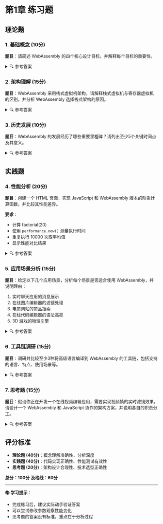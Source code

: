 # 第1章 练习题

## 理论题

### 1. 基础概念 (10分)

**题目**：请简述 WebAssembly 的四个核心设计目标，并解释每个目标的重要性。

<details>
<summary>🔍 参考答案</summary>

WebAssembly 的四个核心设计目标：

1. **快速（Fast）**
   - 重要性：提供接近原生代码的执行性能，解决 JavaScript 在计算密集型任务上的性能瓶颈
   - 实现方式：紧凑的二进制格式、高效的验证算法、优化的执行引擎

2. **安全（Safe）**
   - 重要性：继承 Web 平台的安全特性，防止恶意代码对系统造成损害
   - 实现方式：沙箱执行环境、内存隔离、类型安全、验证机制

3. **开放（Open）**
   - 重要性：作为 Web 标准确保跨平台兼容性和长期可用性
   - 实现方式：W3C 标准化、开源实现、厂商无关的设计

4. **可调试（Debuggable）**
   - 重要性：支持开发者进行调试和优化，降低开发门槛
   - 实现方式：文本格式 WAT、源码映射、调试符号支持
</details>

### 2. 架构理解 (15分)

**题目**：WebAssembly 采用栈式虚拟机架构。请解释栈式虚拟机与寄存器虚拟机的区别，并分析 WebAssembly 选择栈式架构的原因。

<details>
<summary>🔍 参考答案</summary>

**栈式虚拟机 vs 寄存器虚拟机：**

| 特性 | 栈式虚拟机 | 寄存器虚拟机 |
|------|-----------|-------------|
| 指令格式 | 操作数隐式在栈上 | 显式指定寄存器地址 |
| 指令长度 | 较短，紧凑 | 较长，包含地址信息 |
| 实现复杂度 | 简单 | 复杂 |
| 验证难度 | 容易 | 困难 |
| 性能 | 需要频繁栈操作 | 减少内存访问 |

**WebAssembly 选择栈式架构的原因：**

1. **简化验证**：栈式指令更容易进行静态分析和类型检查
2. **紧凑编码**：减少指令大小，降低网络传输成本
3. **快速解析**：简化解码过程，提高加载速度
4. **实现简单**：降低虚拟机实现的复杂度
5. **安全性**：栈操作的可预测性有利于安全分析
</details>

### 3. 历史发展 (10分)

**题目**：WebAssembly 的发展经历了哪些重要里程碑？请列出至少5个关键时间点及其意义。

<details>
<summary>🔍 参考答案</summary>

**WebAssembly 发展历程：**

1. **2015年** - 项目启动
   - 意义：四大浏览器厂商联合发起，奠定了跨平台基础

2. **2017年** - MVP 发布
   - 意义：首个可用版本，基本功能完善，开始实际应用

3. **2018年** - W3C 工作组成立
   - 意义：标准化进程启动，确保长期发展

4. **2019年** - 1.0 成为推荐标准
   - 意义：正式成为 Web 标准，获得官方认可

5. **2020年** - WASI 规范发布
   - 意义：扩展到服务器端，不再局限于浏览器环境

6. **2021年** - 2.0 规范制定
   - 意义：引入更多高级特性，如 GC、线程、SIMD 等
</details>

## 实践题

### 4. 性能分析 (20分)

**题目**：创建一个 HTML 页面，实现 JavaScript 和 WebAssembly 版本的阶乘计算函数，并比较其性能差异。

**要求**：
- 计算 factorial(20)
- 使用 `performance.now()` 测量执行时间
- 重复执行 10000 次取平均值
- 显示性能对比结果

<details>
<summary>🔍 参考答案</summary>

**HTML 页面结构：**

```html
<!DOCTYPE html>
<html>
<head>
    <title>WebAssembly vs JavaScript 性能对比</title>
</head>
<body>
    <h1>阶乘计算性能对比</h1>
    <button onclick="runPerformanceTest()">开始测试</button>
    <div id="results"></div>

    <script>
        // JavaScript 版本
        function factorialJS(n) {
            if (n <= 1) return 1;
            return n * factorialJS(n - 1);
        }

        // WebAssembly 版本（需要先加载模块）
        let wasmModule;

        async function loadWasm() {
            // 这里应该加载实际的 WASM 文件
            // 为了演示，我们使用 WAT 格式的内联代码
            const wasmCode = `
                (module
                  (func $factorial (param $n i32) (result i32)
                    (if (result i32)
                      (i32.le_s (local.get $n) (i32.const 1))
                      (then (i32.const 1))
                      (else
                        (i32.mul
                          (local.get $n)
                          (call $factorial
                            (i32.sub (local.get $n) (i32.const 1)))))))
                  (export "factorial" (func $factorial)))
            `;
            
            // 编译 WAT 到 WASM（实际开发中应使用预编译的 .wasm 文件）
            const wasmBuffer = wabtModule.parseWat('inline', wasmCode);
            const wasmBinary = wasmBuffer.toBinary({}).buffer;
            wasmModule = await WebAssembly.instantiate(wasmBinary);
        }

        async function runPerformanceTest() {
            if (!wasmModule) {
                await loadWasm();
            }

            const iterations = 10000;
            const n = 20;

            // 测试 JavaScript 版本
            const jsStart = performance.now();
            for (let i = 0; i < iterations; i++) {
                factorialJS(n);
            }
            const jsEnd = performance.now();
            const jsTime = (jsEnd - jsStart) / iterations;

            // 测试 WebAssembly 版本
            const wasmStart = performance.now();
            for (let i = 0; i < iterations; i++) {
                wasmModule.instance.exports.factorial(n);
            }
            const wasmEnd = performance.now();
            const wasmTime = (wasmEnd - wasmStart) / iterations;

            // 显示结果
            const speedup = jsTime / wasmTime;
            document.getElementById('results').innerHTML = `
                <h2>性能测试结果（${iterations} 次迭代）</h2>
                <p>JavaScript 平均时间: ${jsTime.toFixed(4)} ms</p>
                <p>WebAssembly 平均时间: ${wasmTime.toFixed(4)} ms</p>
                <p>性能提升: ${speedup.toFixed(2)}x</p>
                <p>计算结果: ${factorialJS(n)}</p>
            `;
        }
    </script>
</body>
</html>
```

**对应的 WAT 文件（factorial.wat）：**

```wat
(module
  (func $factorial (param $n i32) (result i32)
    (if (result i32)
      (i32.le_s (local.get $n) (i32.const 1))
      (then (i32.const 1))
      (else
        (i32.mul
          (local.get $n)
          (call $factorial
            (i32.sub (local.get $n) (i32.const 1)))))))
  (export "factorial" (func $factorial)))
```

**编译命令：**
```bash
wat2wasm factorial.wat -o factorial.wasm
```

**预期结果：**
- WebAssembly 版本通常比 JavaScript 版本快 1.5-3 倍
- 具体性能提升取决于浏览器和硬件平台
</details>

### 5. 应用场景分析 (15分)

**题目**：给定以下几个应用场景，分析每个场景是否适合使用 WebAssembly，并说明理由：

1. 实时聊天应用的消息展示
2. 在线图片编辑器的滤镜处理
3. 电商网站的商品搜索
4. 在线代码编辑器的语法高亮
5. 3D 游戏的物理引擎

<details>
<summary>🔍 参考答案</summary>

**场景分析：**

1. **实时聊天应用的消息展示** - ❌ 不适合
   - 理由：主要涉及 DOM 操作和用户界面更新
   - 建议：使用 JavaScript，配合虚拟 DOM 或高效的更新策略

2. **在线图片编辑器的滤镜处理** - ✅ 非常适合
   - 理由：图像处理是计算密集型任务，涉及大量数值运算
   - 优势：显著的性能提升，现有 C++ 图像库可直接移植

3. **电商网站的商品搜索** - ⚠️ 部分适合
   - 搜索算法部分：如果使用复杂的相似度计算，可以考虑 WASM
   - UI 交互部分：仍需 JavaScript 处理
   - 建议：混合使用，核心算法用 WASM，界面用 JS

4. **在线代码编辑器的语法高亮** - ⚠️ 部分适合
   - 词法分析：可以使用 WASM 提升解析性能
   - DOM 更新：必须使用 JavaScript
   - 建议：语法解析器用 WASM，渲染用 JS

5. **3D 游戏的物理引擎** - ✅ 非常适合
   - 理由：物理模拟涉及大量浮点运算和碰撞检测
   - 优势：接近原生性能，现有物理引擎可移植
</details>

### 6. 工具链调研 (15分)

**题目**：调研并比较至少3种将高级语言编译到 WebAssembly 的工具链，包括支持的语言、特点、使用场景等。

<details>
<summary>🔍 参考答案</summary>

**主要工具链对比：**

| 工具链 | 支持语言 | 主要特点 | 适用场景 |
|--------|----------|----------|----------|
| **Emscripten** | C/C++ | 成熟稳定、生态完善、大型项目支持 | 移植现有 C/C++ 代码库 |
| **wasm-pack** | Rust | 现代化工具、包管理集成、类型安全 | 新项目开发、Web 前端 |
| **TinyGo** | Go | 轻量级、内存占用小、快速编译 | 微服务、云函数 |

**详细分析：**

1. **Emscripten**
   ```bash
   # 安装
   git clone https://github.com/emscripten-core/emsdk.git
   cd emsdk && ./emsdk install latest && ./emsdk activate latest
   
   # 编译示例
   emcc hello.c -o hello.html
   ```
   - 优势：最成熟的工具链，支持大部分 C/C++ 特性
   - 劣势：产生的文件较大，学习曲线陡峭

2. **wasm-pack**
   ```bash
   # 安装
   curl https://rustwasm.github.io/wasm-pack/installer/init.sh -sSf | sh
   
   # 使用示例
   wasm-pack build --target web
   ```
   - 优势：现代化开发体验，优秀的工具集成
   - 劣势：仅支持 Rust，生态相对较新

3. **TinyGo**
   ```bash
   # 安装
   tinygo build -o main.wasm -target wasm main.go
   ```
   - 优势：编译速度快，生成文件小
   - 劣势：功能子集，不支持所有 Go 特性

**推荐选择策略：**
- 有现有 C/C++ 代码：选择 Emscripten
- 新项目追求性能和安全：选择 Rust + wasm-pack
- 简单逻辑快速开发：选择 TinyGo
</details>

### 7. 思考题 (15分)

**题目**：假设你正在开发一个在线视频编辑应用，需要实现视频帧的实时滤镜效果。请设计一个 WebAssembly 和 JavaScript 协作的架构方案，并说明各自的职责分工。

<details>
<summary>🔍 参考答案</summary>

**架构设计方案：**

```
┌─────────────────────────────────────────────────────────┐
│                     用户界面层                          │
│  JavaScript: DOM 操作、用户交互、播放控制                │
└─────────────────────┬───────────────────────────────────┘
                      │
┌─────────────────────┼───────────────────────────────────┐
│                 业务逻辑层                              │
│  JavaScript: 视频加载、时间轴管理、效果参数调整           │
└─────────────────────┬───────────────────────────────────┘
                      │
┌─────────────────────┼───────────────────────────────────┐
│                 计算处理层                              │
│  WebAssembly: 图像滤镜算法、像素处理、数值计算           │
└─────────────────────┼───────────────────────────────────┘
                      │
┌─────────────────────┼───────────────────────────────────┐
│                  数据存储层                             │
│  共享内存: 视频帧数据、处理结果缓存                      │
└─────────────────────────────────────────────────────────┘
```

**具体实现方案：**

**1. JavaScript 职责**
```javascript
class VideoEditor {
    constructor() {
        this.wasmModule = null;
        this.videoElement = document.getElementById('video');
        this.canvas = document.getElementById('preview');
        this.ctx = this.canvas.getContext('2d');
    }

    async initWasm() {
        // 加载 WebAssembly 滤镜模块
        this.wasmModule = await WebAssembly.instantiateStreaming(
            fetch('video-filters.wasm')
        );
    }

    // 用户交互处理
    onFilterSelect(filterType, params) {
        this.currentFilter = { type: filterType, params };
        this.applyFilterToCurrentFrame();
    }

    // 视频播放控制
    onTimeUpdate() {
        this.captureCurrentFrame();
        this.applyFilterToCurrentFrame();
        this.renderToCanvas();
    }

    // 帧数据管理
    captureCurrentFrame() {
        this.ctx.drawImage(this.videoElement, 0, 0);
        this.imageData = this.ctx.getImageData(0, 0, 
            this.canvas.width, this.canvas.height);
    }
}
```

**2. WebAssembly 职责**
```wat
(module
  (memory (export "memory") 100)
  
  ;; 亮度调节滤镜
  (func $brightness (param $data i32) (param $length i32) (param $factor f32)
    (local $i i32)
    (local $pixel i32)
    
    (loop $pixel_loop
      ;; 处理每个像素的 RGB 值
      (local.set $pixel (i32.load (local.get $data)))
      
      ;; 应用亮度调节算法
      ;; ... 具体像素处理逻辑
      
      (local.set $i (i32.add (local.get $i) (i32.const 4)))
      (br_if $pixel_loop (i32.lt_u (local.get $i) (local.get $length)))
    ))
  
  ;; 模糊滤镜
  (func $blur (param $data i32) (param $width i32) (param $height i32) 
             (param $radius i32)
    ;; 高斯模糊算法实现
    ;; ...
  )
  
  (export "brightness" (func $brightness))
  (export "blur" (func $blur)))
```

**3. 数据流设计**
```javascript
class FilterProcessor {
    applyFilterToCurrentFrame() {
        // 将图像数据传递给 WebAssembly
        const memory = new Uint8Array(this.wasmModule.instance.exports.memory.buffer);
        const dataPtr = this.allocateMemory(this.imageData.data.length);
        memory.set(this.imageData.data, dataPtr);

        // 调用 WebAssembly 滤镜函数
        switch(this.currentFilter.type) {
            case 'brightness':
                this.wasmModule.instance.exports.brightness(
                    dataPtr, 
                    this.imageData.data.length, 
                    this.currentFilter.params.value
                );
                break;
            case 'blur':
                this.wasmModule.instance.exports.blur(
                    dataPtr,
                    this.canvas.width,
                    this.canvas.height,
                    this.currentFilter.params.radius
                );
                break;
        }

        // 获取处理结果
        this.imageData.data.set(
            memory.subarray(dataPtr, dataPtr + this.imageData.data.length)
        );
    }
}
```

**4. 性能优化策略**
- **内存预分配**：避免频繁内存分配
- **批量处理**：一次处理多帧以减少调用开销
- **Web Workers**：在后台线程处理，避免阻塞 UI
- **缓存机制**：缓存常用滤镜的计算结果

**5. 职责总结**

| 组件 | 职责 | 优势 |
|------|------|------|
| JavaScript | UI 交互、视频控制、数据管理 | DOM 操作便利、丰富的 API |
| WebAssembly | 图像处理算法、数值计算 | 高性能计算、算法复用 |
| 共享内存 | 高效数据传递 | 避免序列化开销 |

这种架构充分发挥了两种技术的优势，实现了高性能的实时视频处理。
</details>

## 评分标准

- **理论题 (40分)**：概念理解准确性、分析深度
- **实践题 (40分)**：代码实现正确性、性能测试有效性
- **思考题 (20分)**：架构设计合理性、技术选型正确性

**总分：100分**
**及格线：60分**

---

**📚 学习提示**：
- 完成练习后，建议实际动手验证答案
- 可以尝试修改参数观察性能变化
- 思考题的答案没有标准，重点在于分析过程
